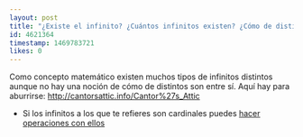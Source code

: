 ```yaml
---
layout: post
title: "¿Existe el infinito? ¿Cuántos infinitos existen? ¿Cómo de distintos son estos infinitos entre sí? ¿Son acaso infinitamente distintos? ¿Existe un infinito entre dos elevado a infinito, y dos elevado a dos elevado a infinito?"
id: 4621364
timestamp: 1469783721
likes: 0
---
```


 Como concepto matemático existen muchos tipos de infinitos distintos aunque no hay una noción de cómo de distintos son entre sí. Aquí hay para aburrirse: <http://cantorsattic.info/Cantor%27s_Attic>

- Si los infinitos a los que te refieres son cardinales puedes [hacer operaciones con ellos](https://en.wikipedia.org/wiki/Cardinal_number#Cardinal_arithmetic )